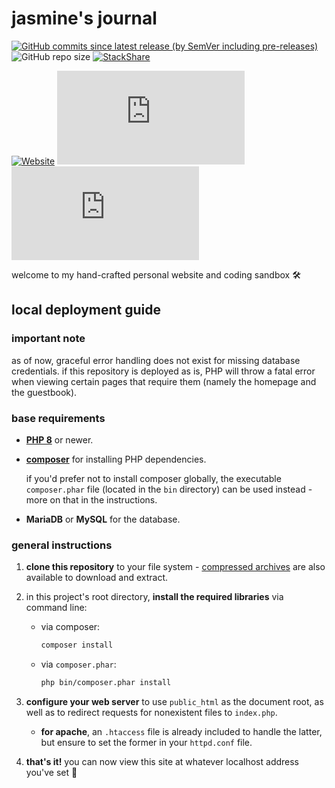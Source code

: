 # jasmine's journal

[![GitHub commits since latest release (by SemVer including pre-releases)](https://img.shields.io/github/commits-since/jasm1nii/jasmines-journal/latest/main)](https://github.com/jasm1nii/jasmines-journal/commits/main) ![GitHub repo size](https://img.shields.io/github/repo-size/jasm1nii/jasmines-journal)
 [![StackShare](http://img.shields.io/badge/tech-stack-0690fa.svg?style=flat)](https://stackshare.io/jasm1nii/jasmines-journal)
 
[![Website](https://img.shields.io/website?url=https%3A%2F%2Fjasm1nii.xyz%2F&labelColor=purple&color=ghostwhite)](https://jasm1nii.xyz/) [![Chromium HSTS preload](https://img.shields.io/hsts/preload/jasm1nii.xyz)](https://hstspreload.org/?domain=jasm1nii.xyz) [![Mozilla HTTP Observatory Grade](https://img.shields.io/mozilla-observatory/grade-score/jasm1nii.xyz)](https://observatory.mozilla.org/analyze/jasm1nii.xyz)


welcome to my hand-crafted personal website and coding sandbox 🛠

## local deployment guide

### important note

as of now, graceful error handling does not exist for missing database credentials. if this repository is deployed as is, PHP will throw a fatal error when viewing certain pages that require them (namely the homepage and the guestbook).

### base requirements

- [**PHP 8**](https://www.php.net/) or newer.

- [**composer**](https://getcomposer.org/) for installing PHP dependencies.
    
    if you'd prefer not to install composer globally, the executable `composer.phar` file (located in the `bin` directory) can be used instead - more on that in the instructions.

- **MariaDB** or **MySQL** for the database.

### general instructions

1. **clone this repository** to your file system - [compressed archives](https://github.com/jasm1nii/jasmines-journal/releases) are also available to download and extract.

2. in this project's root directory, **install the required libraries** via command line:

    - via composer:

        ```bash
        composer install
        ```

    - via `composer.phar`:

        ```bash
        php bin/composer.phar install
        ```

3. **configure your web server** to use `public_html` as the document root, as well as to redirect requests for nonexistent files to `index.php`.

    - **for apache**, an `.htaccess` file is already included to handle the latter, but ensure to set the former in your `httpd.conf` file.


4. **that's it!** you can now view this site at whatever localhost address you've set 👾